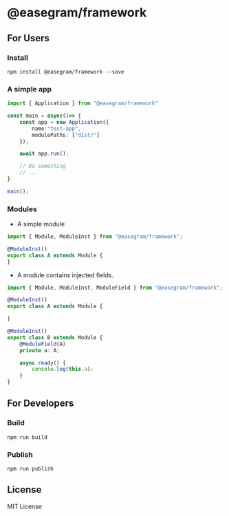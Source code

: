 # @easegram/framework

## For Users
### Install
```shell
npm install @easegram/framework --save
```
### A simple app
```typescript
import { Application } from "@easegram/framework"

const main = async()=> {
    const app = new Application({
        name:"test-app",
        modulePaths: ["dist/"]
    });

    await app.run();

    // Do something
    // ...
}

main();
```
### Modules
* A simple module
```typescript
import { Module, ModuleInst } from "@easegram/framework";

@ModuleInst()
export class A extends Module {
}
```
* A module contains injected fields.
```typescript
import { Module, ModuleInst, ModuleField } from "@easegram/framework";

@ModuleInst()
export class A extends Module {

}

@ModuleInst()
export class B extends Module {
    @ModuleField(A)
    private a: A;

    async ready() {
        console.log(this.a);
    }
}
```

## For Developers

### Build
```shell
npm run build
```

### Publish
```shell
npm run publish
```
## License
MIT License
